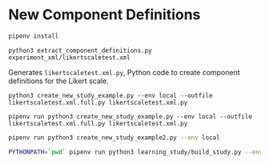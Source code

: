 # New Component Definitions

```bash
pipenv install
```

```
python3 extract_component_definitions.py experiment_xml/likertscaletest.xml
```

Generates `likertscaletest.xml.py`, Python code to create component definitions for the Likert scale.

```
python3 create_new_study_example.py --env local --outfile likertscaletest.xml.full.py likertscaletest.xml.py

pipenv run python3 create_new_study_example.py --env local --outfile likertscaletest.xml.full.py likertscaletest.xml.py
```


```bash
pipenv run python3 create_new_study_example2.py --env local
```

```bash
PYTHONPATH=`pwd` pipenv run python3 learning_study/build_study.py --env local
```